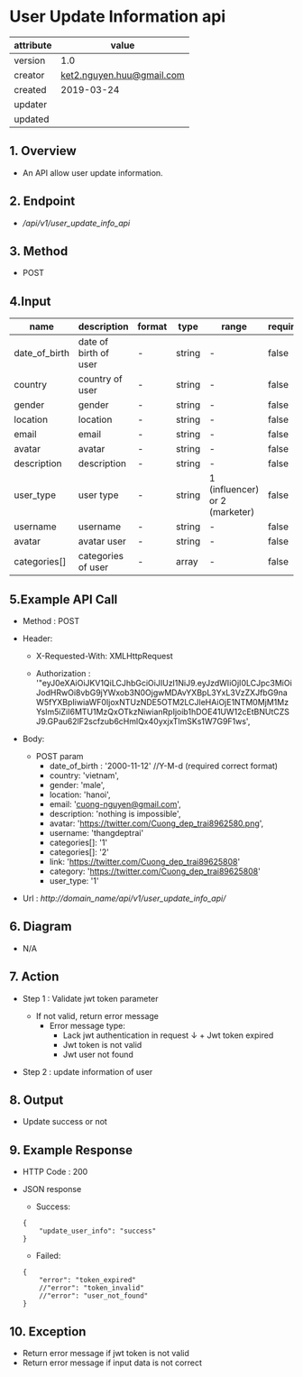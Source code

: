 # User Update Information api   

| attribute | value |
|-----------|-------|
| version   | 1.0   |
| creator   | ket2.nguyen.huu@gmail.com |
| created   | 2019-03-24 |
| updater   | 
| updated   |  |

## 1. Overview 

- An API allow user update information.

## 2. Endpoint

- */api/v1/user_update_info_api*

## 3. Method

- POST

## 4.Input 

name  | description| format | type | range | required
--- | ---| ---| ---|---|---
date_of_birth|date of birth of user|-|string|-|false
country|country of user|-|string|-|false 
gender|gender|-|string|-|false
location|location|-|string|-|false 
email|email|-|string|-|false
avatar|avatar|-|string|-|false
description|description|-|string|-|false
user_type|user type|-|string|1 (influencer) or 2 (marketer)|false  
username|username|-|string|-|false
avatar|avatar user|-|string|-|false
categories[]|categories of user|-|array|-|false

## 5.Example API Call

- Method : POST

- Header: 

    - X-Requested-With: XMLHttpRequest
        
    - Authorization : '"eyJ0eXAiOiJKV1QiLCJhbGciOiJIUzI1NiJ9.eyJzdWIiOjI0LCJpc3MiOiJodHRwOi8vbG9jYWxob3N0OjgwMDAvYXBpL3YxL3VzZXJfbG9naW5fYXBpIiwiaWF0IjoxNTUzNDE5OTM2LCJleHAiOjE1NTM0MjM1MzYsIm5iZiI6MTU1MzQxOTkzNiwianRpIjoib1hDOE41UW12cEtBNUtCZSJ9.GPau62lF2scfzub6cHmlQx40yxjxTlmSKs1W7G9F1ws',        
- Body:
    - POST param
        - date_of_birth : '2000-11-12' //Y-M-d (required correct format)
        - country: 'vietnam',
        - gender: 'male',
        - location: 'hanoi',
        - email: 'cuong-nguyen@gmail.com',
        - description: 'nothing is impossible',
        - avatar: 'https://twitter.com/Cuong_dep_trai8962580.png',
        - username: 'thangdeptrai'
        - categories[]: '1'
        - categories[]: '2'
        - link: 'https://twitter.com/Cuong_dep_trai89625808'
        - category: 'https://twitter.com/Cuong_dep_trai89625808'
        - user_type: '1'        
- Url : *http://domain_name/api/v1/user_update_info_api/*

## 6. Diagram 

- N/A

## 7. Action

- Step 1 : Validate jwt token  parameter
    + If not valid, return error message
        + Error message type: 
            + Lack jwt authentication in request
    ↓       + Jwt token expired
            + Jwt token is not valid
            + Jwt user not found

- Step 2 : update information of user

## 8. Output

- Update success or not 

## 9. Example Response 

- HTTP Code : 200

- JSON response 
    
    + Success:
    
    ```
    {
        "update_user_info": "success"
    }    
    ```
    
    + Failed: 
    
    ```
    {
        "error": "token_expired"
        //"error": "token_invalid"
        //"error": "user_not_found"
    }
    ```

## 10. Exception

- Return error message if jwt token is not valid
- Return error message if input data is not correct 
